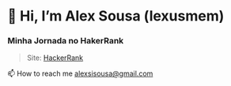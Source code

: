 # 👻 Hi, I’m Alex Sousa (lexusmem)

### **Minha Jornada no HakerRank**

> Site: [HackerRank](https://www.hackerrank.com/dashboard)

📫 How to reach me alexsisousa@gmail.com
